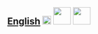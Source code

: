 
## [English](https://fieldguides.github.io/guide10/en) [<img src="https://fieldguides.github.io/library/resources/icons/pwa.png" height="20px"/>](https://fieldguides.github.io/guide10/en) [<img src="https://fieldguides.github.io/library/resources/icons/epub.png" height="40px"/>](https://fieldguides.github.io/guide10/en/download/guide1.epub) [<img src="https://fieldguides.github.io/library/resources/icons/pdf.png" height="40px"/>](https://fieldguides.github.io/guide10/en/download/guide1.pdf)


